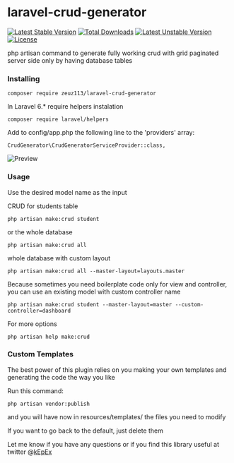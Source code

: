 # laravel-crud-generator

[![Latest Stable Version](https://poser.pugx.org/kepex/laravel-crud-generator/v/stable)](https://packagist.org/packages/kepex/laravel-crud-generator) [![Total Downloads](https://poser.pugx.org/kepex/laravel-crud-generator/downloads)](https://packagist.org/packages/kepex/laravel-crud-generator) [![Latest Unstable Version](https://poser.pugx.org/kepex/laravel-crud-generator/v/unstable)](https://packagist.org/packages/kepex/laravel-crud-generator) [![License](https://poser.pugx.org/kepex/laravel-crud-generator/license)](https://packagist.org/packages/kepex/laravel-crud-generator)

php artisan command to generate fully working crud with grid paginated server side only by having database tables


### Installing
```
composer require zeuz113/laravel-crud-generator
```
In Laravel 6.* require helpers instalation
```
composer require laravel/helpers
```

Add to config/app.php the following line to the 'providers' array:
```
CrudGenerator\CrudGeneratorServiceProvider::class,
```

![Preview](https://raw.githubusercontent.com/kEpEx/laravel-crud-generator/master/preview.gif)


### Usage

Use the desired model name as the input 


CRUD for students table
```
php artisan make:crud student
```
or the whole database
```
php artisan make:crud all
```
whole database with custom layout
```
php artisan make:crud all --master-layout=layouts.master 
```
Because sometimes you need boilerplate code only for view and controller, you can use an existing model with custom controller name
```
php artisan make:crud student --master-layout=master --custom-controller=dashboard	
```
For more options 
```
php artisan help make:crud
```
### Custom Templates

The best power of this plugin relies on you making your own templates and generating the code the way you like

Run this command:
```
php artisan vendor:publish
```
and you will have now in resources/templates/ the files you need to modify

If you want to go back to the default, just delete them

Let me know if you have any questions or if you find this library useful at twitter @[kEpEx](https://twitter.com/kepex)
